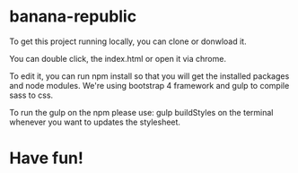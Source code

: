 # banana-republic
 
To get this project running locally, you can clone or donwload it. 

You can double click, the index.html or open it via chrome. 

To edit it, you can run npm install so that you will get the installed packages and node modules. 
We're using bootstrap 4 framework and gulp to compile sass to css. 

To run the gulp on the npm please use: gulp buildStyles on the terminal whenever you want to updates the stylesheet. 

# Have fun!

